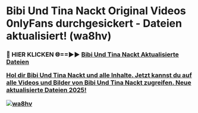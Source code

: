 # Bibi Und Tina Nackt Original Videos 0nlyFans durchgesickert - Dateien aktualisiert! (wa8hv)

<h3>🔴 HIER KLICKEN 🌐==►► <a href="https://tinyurl.com/h6vf6nb8" rel="nofollow">Bibi Und Tina Nackt Aktualisierte Dateien

Hol dir Bibi Und Tina Nackt und alle Inhalte. Jetzt kannst du auf alle Videos und Bilder von Bibi Und Tina Nackt zugreifen. Neue aktualisierte Dateien 2025!

[![wa8hv](https://i.imgur.com/sD4kR3V.gif)](https://tinyurl.com/h6vf6nb8)
